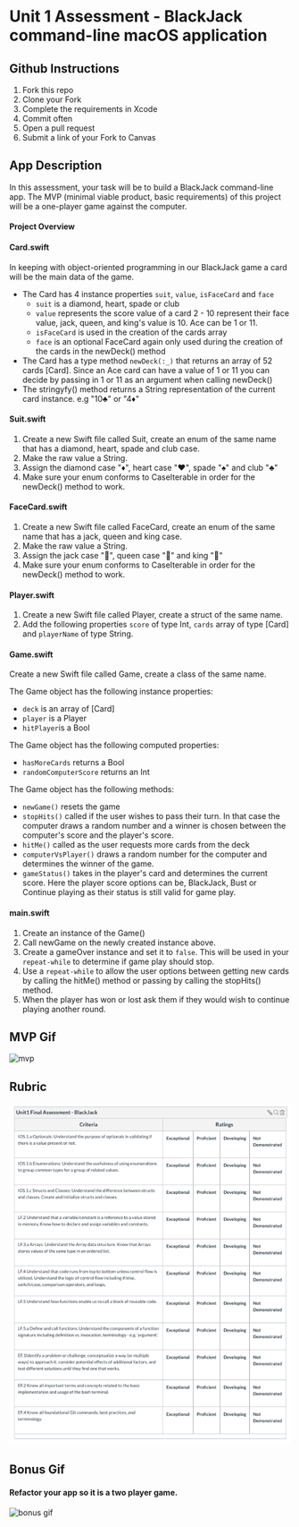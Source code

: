 # Unit 1 Assessment - BlackJack command-line macOS application

## Github Instructions 

1. Fork this repo
1. Clone your Fork 
1. Complete the requirements in Xcode 
1. Commit often
1. Open a pull request 
1. Submit a link of your Fork to Canvas

## App Description

In this assessment, your task will be to build a BlackJack command-line app. The MVP (minimal viable product, basic requirements) of this project will be a one-player game against the computer. 

#### Project Overview

#### Card.swift

In keeping with object-oriented programming in our BlackJack game a card will be the main data of the game. 

* The Card has 4 instance properties ```suit```, ```value```, ```isFaceCard``` and ```face```
  * ```suit``` is a diamond, heart, spade or club 
  * ```value``` represents the score value of a card 2 - 10 represent their face value, jack, queen, and king's value is 10. Ace can be 1 or 11. 
  * ```isFaceCard``` is used in the creation of the cards array 
  * ```face``` is an optional FaceCard again only used during the creation of the cards in the newDeck() method 
* The Card has a type method ```newDeck(:_)``` that returns an array of 52 cards [Card]. Since an Ace card can have a value of 1 or 11 you can decide by passing in 1 or 11 as an argument when calling newDeck()
* The stringyfy() method returns a String representation of the current card instance. e.g "10♣️" or "4♦️"

#### Suit.swift

1. Create a new Swift file called Suit, create an enum of the same name that has a diamond, heart, spade and club case. 
1. Make the raw value a String. 
1. Assign the diamond case "♦️", heart case "♥️", spade "♠️" and club "♣️"
1. Make sure your enum conforms to CaseIterable in order for the newDeck() method to work.

#### FaceCard.swift

1. Create a new Swift file called FaceCard, create an enum of the same name that has a jack, queen and king case. 
1. Make the raw value a String. 
1. Assign the jack case "🎃", queen case "👸" and king "🤴"
1. Make sure your enum conforms to CaseIterable in order for the newDeck() method to work.


#### Player.swift

1. Create a new Swift file called Player, create a struct of the same name.
1. Add the following properties ```score``` of type Int, ```cards``` array of type [Card] and ```playerName``` of type String. 

#### Game.swift

Create a new Swift file called Game, create a class of the same name.

The Game object has the following instance properties: 
* ```deck``` is an array of [Card]
* ```player``` is a Player 
* ```hitPlayer```is a Bool 

The Game object has the following computed properties: 
* ```hasMoreCards``` returns a Bool 
* ```randomComputerScore``` returns an Int

The Game object has the following methods: 
* ```newGame()``` resets the game 
* ```stopHits()``` called if the user wishes to pass their turn. In that case the computer draws a random number and a winner is chosen between the computer's score and the player's score. 
* ```hitMe()``` called as the user requests more cards from the deck
* ```computerVsPlayer()``` draws a random number for the computer and determines the winner of the game.
* ```gameStatus()``` takes in the player's card and determines the current score. Here the player score options can be, BlackJack, Bust or Continue playing as their status is still valid for game play.

#### main.swift

1. Create an instance of the Game() 
2. Call newGame on the newly created instance above. 
3. Create a gameOver instance and set it to ```false```. This will be used in your ```repeat-while``` to determine if game play should stop. 
4. Use a ```repeat-while``` to allow the user options between getting new cards by calling the hitMe() method or passing by calling the stopHits() method. 
5. When the player has won or lost ask them if they would wish to continue playing another round.

## MVP Gif

![mvp](Assets/mvp.gif)   


## Rubric 

![rubric](Assets/rubric.png)


## Bonus Gif 

#### Refactor your app so it is a two player game.

![bonus gif](Assets/bonus-dark.gif)


